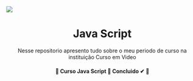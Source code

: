 <img src="https://img.shields.io/static/v1?label=JavaScript(Básico)&message=Concluido&color=#ffff00&style=for-the-badge&logo=JavaScript"/>

<h1 align="center">Java Script</h1>
<p align="center">Nesse repositorio apresento tudo sobre o meu periodo de curso na instituição Curso em Video</p>

<h4 align="center"> 
	🚧  Curso Java Script 🚀 Concluido ✔ 🚧
</h4>
